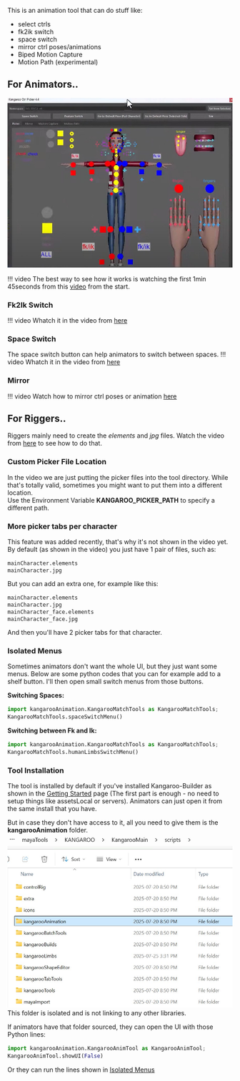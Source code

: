 
This is an animation tool that can do stuff like:

- select ctrls
- fk2ik switch
- space switch
- mirror ctrl poses/animations
- Biped Motion Capture
- Motion Path (experimental)

## For Animators..

![Alt text](images/picker.jpg)  

!!! video
    The best way to see how it works is watching the first 1min 45seconds from this [video](https://www.youtube.com/watch?v=5W2JQYoyohQ)
    from the start.


### Fk2Ik Switch
!!! video
    Whatch it in the video from [here](https://www.youtube.com/watch?v=5W2JQYoyohQ&t=1m14s)


### Space Switch
The space switch button can help animators to switch between spaces. 
!!! video
    Whatch it in the video from [here](https://www.youtube.com/watch?v=5W2JQYoyohQ&t=1m18s)

### Mirror 
!!! video
    Watch how to mirror ctrl poses or animation [here](https://www.youtube.com/watch?v=5W2JQYoyohQ&t=1m32s)


## For Riggers..
Riggers mainly need to create the *elements* and *jpg* files.
Watch the video from [here](https://www.youtube.com/watch?v=5W2JQYoyohQ&t=1m47s) to see how to do that.


### Custom Picker File Location
In the video we are just putting the picker files into the tool directory. While that's totally valid, sometimes you might
want to put them into a different location.  
Use the Environment Variable **KANGAROO_PICKER_PATH** to specify a different path.


### More picker tabs per character
This feature was added recently, that's why it's not shown in the video yet.  
By default (as shown in the video) you just have 1 pair of files, such as:  
```
mainCharacter.elements
mainCharacter.jpg
```
But you can add an extra one, for example like this:
```
mainCharacter.elements
mainCharacter.jpg
mainCharacter_face.elements
mainCharacter_face.jpg
```
And then you'll have 2 picker tabs for that character.



### Isolated Menus
Sometimes animators don't want the whole UI, but they just want some menus. Below are some python codes that you can 
for example add to a shelf button. I'll then open small switch menus from those buttons.

**Switching Spaces:**
```python 
import kangarooAnimation.KangarooMatchTools as KangarooMatchTools; 
KangarooMatchTools.spaceSwitchMenu()
```

**Switching between Fk and Ik:**
```python 
import kangarooAnimation.KangarooMatchTools as KangarooMatchTools; 
KangarooMatchTools.humanLimbsSwitchMenu()
```

### Tool Installation
The tool is installed by default if you've installed Kangaroo-Builder as shown in the [Getting Started](installation.md) page
(The first part is enough - no need to setup things like assetsLocal or servers).
Animators can just open it from the same install that you have.  

But in case they don't have access to it, all you need to give them is the **kangarooAnimation** folder.  
![Alt text](images/picker_folder.jpg)
This folder is isolated and is not linking to any other libraries.

If animators have that folder sourced, they can open the UI with those Python lines:
```python
import kangarooAnimation.KangarooAnimTool as KangarooAnimTool; 
KangarooAnimTool.showUI(False)
```
Or they can run the lines shown in [Isolated Menus](#isolated-menus) 




